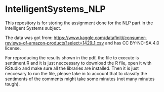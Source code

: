 # IntelligentSystems_NLP
This repository is for storing the assignment done for the NLP part in the Intelligent Systems subject.

The data  was got from: https://www.kaggle.com/datafiniti/consumer-reviews-of-amazon-products?select=1429_1.csv
and has CC BY-NC-SA 4.0 license.

For reproducing the results shown in the pdf, the file to execute is sentiment.R and it is just neccessary to download the R file, open it with RStudio and make sure all the libraries are installed. Then it is just neccesary to run the file, please take in to account that to classify the sentiments of the comments might take some minutes (not many minutes tough).
